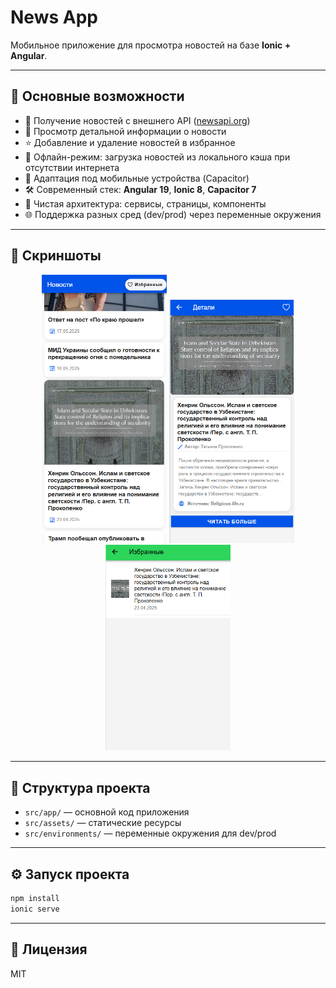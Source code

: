 # News App

Мобильное приложение для просмотра новостей на базе **Ionic + Angular**.

---

## 🚀 Основные возможности

- 📡 Получение новостей с внешнего API ([newsapi.org](https://newsapi.org))
- 📰 Просмотр детальной информации о новости
- ⭐ Добавление и удаление новостей в избранное
- 📴 Офлайн-режим: загрузка новостей из локального кэша при отсутствии интернета
- 📱 Адаптация под мобильные устройства (Capacitor)
- 🛠 Современный стек: **Angular 19**, **Ionic 8**, **Capacitor 7**
- 🧩 Чистая архитектура: сервисы, страницы, компоненты
- 🌐 Поддержка разных сред (dev/prod) через переменные окружения

---

## 📸 Скриншоты

<p align="center">
  <img src="screenshots/Screenshot%200.png" alt="Скриншот 1" width="200"/>
  <img src="screenshots/Screenshot%201.png" alt="Скриншот 2" width="200"/>
  <img src="screenshots/Screenshot%202.png" alt="Скриншот 3" width="200"/>
</p>

---

## 📂 Структура проекта

- `src/app/` — основной код приложения
- `src/assets/` — статические ресурсы
- `src/environments/` — переменные окружения для dev/prod

---

## ⚙️ Запуск проекта

```bash
npm install
ionic serve
```

---

## 📝 Лицензия

MIT